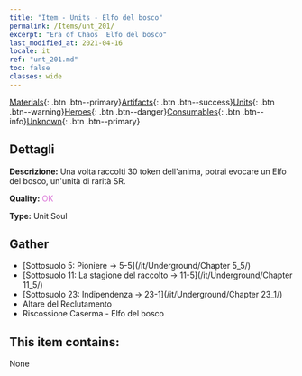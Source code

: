 ```yaml
---
title: "Item - Units - Elfo del bosco"
permalink: /Items/unt_201/
excerpt: "Era of Chaos  Elfo del bosco"
last_modified_at: 2021-04-16
locale: it
ref: "unt_201.md"
toc: false
classes: wide
---
```

 [Materials](/it/Items/){: .btn .btn--primary}[Artifacts](/it/Items/Artifacts/){: .btn .btn--success}[Units](/it/Items/Units/){: .btn .btn--warning}[Heroes](/it/Items/Heroes/){: .btn .btn--danger}[Consumables](/it/Items/Consumables/){: .btn .btn--info}[Unknown](/it/Items/Unknown/){: .btn .btn--primary}

## Dettagli
 **Descrizione:** Una volta raccolti 30 token dell'anima, potrai evocare un Elfo del bosco, un'unità di rarità SR.

 **Quality:** <span style="color: #DA70D6">OK</span>

 **Type:** Unit Soul

## Gather

*    [Sottosuolo 5: Pioniere -> 5-5](/it/Underground/Chapter 5_5/) 
*    [Sottosuolo 11: La stagione del raccolto -> 11-5](/it/Underground/Chapter 11_5/) 
*    [Sottosuolo 23: Indipendenza -> 23-1](/it/Underground/Chapter 23_1/) 
*    Altare del Reclutamento 
*    Riscossione Caserma - Elfo del bosco 

## This item contains:

  None

